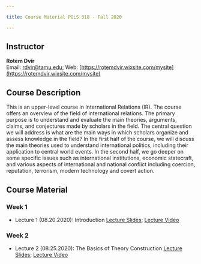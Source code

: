 ```yaml
---

title: Course Material POLS 318 - Fall 2020

---
```


## Instructor
**Rotem Dvir**  
Email: rdvir@tamu.edu; Web: [https://rotemdvir.wixsite.com/mysite](https://rotemdvir.wixsite.com/mysite)

## Course Description
This is an upper-level course in International Relations (IR). The course offers an overview of the field of international relations. The primary purpose is to understand and evaluate the main theories, arguments, claims, and conjectures made by scholars in the field. The central question we will address is what are the main ways in which scholars organize and assess knowledge in the field? In the first half of the course, we will discuss the main theories used to understand international politics, including their application to central world events. In the second half, we go deeper on some specific issues such as international institutions, economic statecraft, and various aspects of international and national conflict including coercion, reputation, terrorism, modern technology and covert action.

## Course Material

### Week 1   

- Lecture 1 (08.20.2020): Introduction [Lecture Slides](LectureSlides/Lecture1_Intro.pdf); [Lecture Video](https://youtu.be/nyrhpPAZHdA)

### Week 2

  - Lecture 2 (08.25.2020): The Basics of Theory Construction [Lecture Slides](LectureSlides/318_IR_Lecture_2.pdf); [Lecture Video](https://youtu.be/LFNWUqb9Fcc)
  
